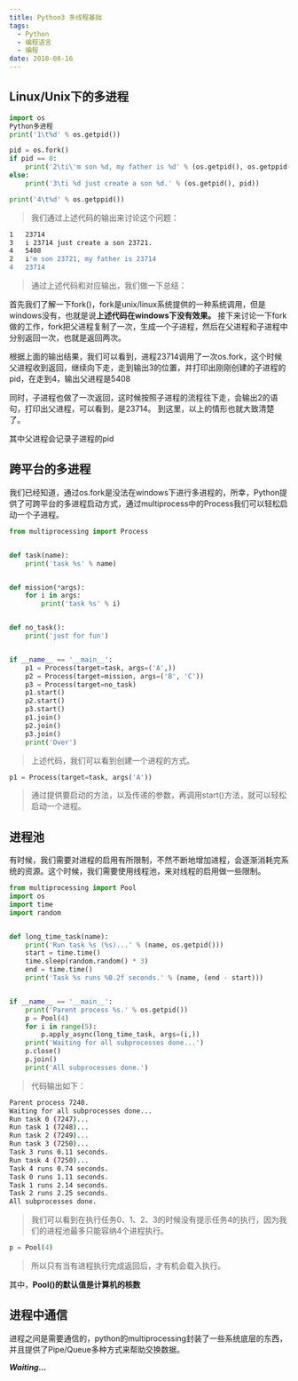 ```yaml
---
title: Python3 多线程基础
tags:
  - Python
  - 编程语言
  - 编程
date: 2018-08-16
---
```


## Linux/Unix下的多进程

```python
import os
Python多进程
print('1\t%d' % os.getpid())

pid = os.fork()
if pid == 0:
    print('2\ti\'m son %d, my father is %d' % (os.getpid(), os.getppid()))
else:
    print('3\ti %d just create a son %d.' % (os.getpid(), pid))

print('4\t%d' % os.getppid())
```

> 我们通过上述代码的输出来讨论这个问题：

```sh
1   23714
3   i 23714 just create a son 23721.
4   5408
2   i'm son 23721, my father is 23714
4   23714
```

> 通过上述代码和对应输出，我们做一下总结：

首先我们了解一下fork()，fork是unix/linux系统提供的一种系统调用，但是windows没有，也就是说**上述代码在windows下没有效果。**
接下来讨论一下fork做的工作，fork把父进程复制了一次，生成一个子进程，然后在父进程和子进程中分别返回一次，也就是返回两次。

根据上面的输出结果，我们可以看到，进程23714调用了一次os.fork，这个时候父进程收到返回，继续向下走，走到输出3的位置，并打印出刚刚创建的子进程的pid，在走到4，输出父进程是5408

同时，子进程也做了一次返回，这时候按照子进程的流程往下走，会输出2的语句，打印出父进程，可以看到，是23714。
到这里，以上的情形也就大致清楚了。

其中父进程会记录子进程的pid

## 跨平台的多进程

我们已经知道，通过os.fork是没法在windows下进行多进程的，所幸，Python提供了可跨平台的多进程启动方式，通过multiprocess中的Process我们可以轻松启动一个子进程。

```python
from multiprocessing import Process


def task(name):
    print('task %s' % name)


def mission(*args):
    for i in args:
        print('task %s' % i)


def no_task():
    print('just for fun')


if __name__ == '__main__':
    p1 = Process(target=task, args=('A',))
    p2 = Process(target=mission, args=('B', 'C'))
    p3 = Process(target=no_task)
    p1.start()
    p2.start()
    p3.start()
    p1.join()
    p2.join()
    p3.join()
    print('Over')
```

> 上述代码，我们可以看到创建一个进程的方式。

```python
p1 = Process(target=task, args('A'))
```

> 通过提供要启动的方法，以及传递的参数，再调用start()方法，就可以轻松启动一个进程。

## 进程池

有时候，我们需要对进程的启用有所限制，不然不断地增加进程，会逐渐消耗完系统的资源。这个时候，我们需要使用线程池，来对线程的启用做一些限制。

```python
from multiprocessing import Pool
import os
import time
import random


def long_time_task(name):
    print('Run task %s (%s)...' % (name, os.getpid()))
    start = time.time()
    time.sleep(random.random() * 3)
    end = time.time()
    print('Task %s runs %0.2f seconds.' % (name, (end - start)))


if __name__ == '__main__':
    print('Parent process %s.' % os.getpid())
    p = Pool(4)
    for i in range(5):
        p.apply_async(long_time_task, args=(i,))
    print('Waiting for all subprocesses done...')
    p.close()
    p.join()
    print('All subprocesses done.')
```

> 代码输出如下：

```sh
Parent process 7240.
Waiting for all subprocesses done...
Run task 0 (7247)...
Run task 1 (7248)...
Run task 2 (7249)...
Run task 3 (7250)...
Task 3 runs 0.11 seconds.
Run task 4 (7250)...
Task 4 runs 0.74 seconds.
Task 0 runs 1.11 seconds.
Task 1 runs 2.14 seconds.
Task 2 runs 2.25 seconds.
All subprocesses done.
```

> 我们可以看到在执行任务0、1、2、3的时候没有提示任务4的执行，因为我们的进程池最多只能容纳4个进程执行。

```python
p = Pool(4)
```

> 所以只有当有进程执行完成返回后，才有机会载入执行。

其中，**Pool()的默认值是计算机的核数**

## 进程中通信

进程之间是需要通信的，python的multiprocessing封装了一些系统底层的东西，并且提供了Pipe/Queue多种方式来帮助交换数据。

***Waiting...***